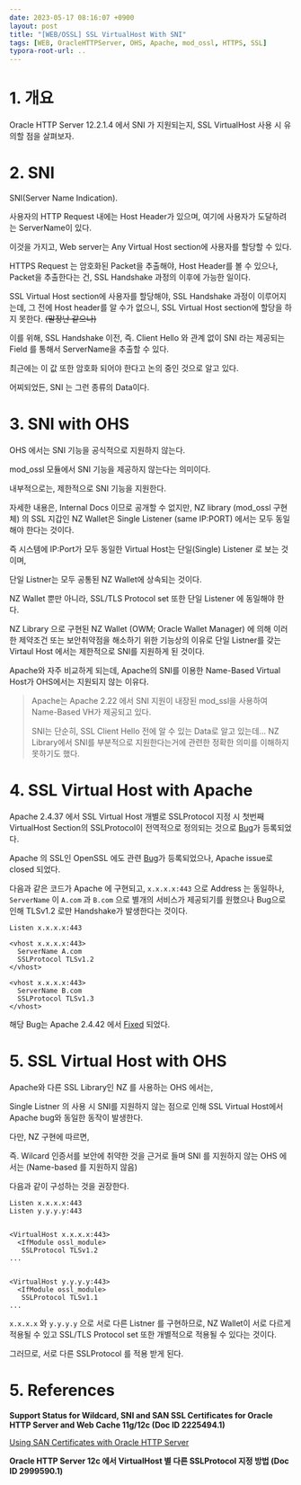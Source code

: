 ```yaml
---
date: 2023-05-17 08:16:07 +0900
layout: post
title: "[WEB/OSSL] SSL VirtualHost With SNI"
tags: [WEB, OracleHTTPServer, OHS, Apache, mod_ossl, HTTPS, SSL]
typora-root-url: ..
---
```


# 1. 개요

Oracle HTTP Server 12.2.1.4 에서 SNI 가 지원되는지, SSL VirtualHost 사용 시 유의할 점을 살펴보자.





# 2. SNI

SNI(Server Name Indication).

사용자의 HTTP Request 내에는 Host Header가 있으며, 여기에 사용자가 도달하려는 ServerName이 있다.

이것을 가지고, Web server는 Any Virtual Host section에 사용자를 할당할 수 있다.

HTTPS Request 는 암호화된 Packet을 추출해야, Host Header를 볼 수 있으나, Packet을 추출한다는 건, SSL Handshake 과정의 이후에 가능한 일이다.

SSL Virtual Host section에 사용자를 할당해야, SSL Handshake 과정이 이루어지는데, 그 전에 Host header를 알 수가 없으니, SSL Virtual Host section에 할당을 하지 못한다. ~~(말장난 같으나)~~

이를 위해, SSL Handshake 이전, 즉. Client Hello 와 관계 없이 SNI 라는 제공되는 Field 를 통해서 ServerName을 추출할 수 있다.

최근에는 이 값 또한 암호화 되어야 한다고 논의 중인 것으로 알고 있다.



어찌되었든, SNI 는 그런 종류의 Data이다.





# 3. SNI with OHS

OHS 에서는 SNI 기능을 공식적으로 지원하지 않는다.

mod_ossl 모듈에서 SNI 기능을 제공하지 않는다는 의미이다.



내부적으로는, 제한적으로 SNI 기능을 지원한다.

자세한 내용은, Internal Docs 이므로 공개할 수 없지만, NZ library (mod_ossl 구현체) 의 SSL 지갑인 NZ Wallet은 Single Listener (same IP:PORT) 에서는 모두 동일해야 한다는 것이다.

즉 시스템에 IP:Port가 모두 동일한 Virtual Host는 단일(Single) Listener 로 보는 것이며,

단일 Listner는 모두 공통된 NZ Wallet에 상속되는 것이다.

NZ Wallet 뿐만 아니라, SSL/TLS Protocol set 또한 단일 Listener 에 동일해야 한다.



NZ Library 으로 구현된 NZ Wallet (OWM; Oracle Wallet Manager) 에 의해 이러한 제약조건 또는 보안취약점을 해소하기 위한 기능상의 이유로 단일 Listner를 갖는 Virtaul Host 에서는 제한적으로 SNI를 지원하게 된 것이다.



Apache와 자주 비교하게 되는데, Apache의 SNI를 이용한 Name-Based Virtual Host가 OHS에서는 지원되지 않는 이유다.



> Apache는 Apache 2.22 에서 SNI 지원이 내장된 mod_ssl을 사용하여 Name-Based VH가 제공되고 있다.
>
> SNI는 단순히, SSL Client Hello 전에 알 수 있는 Data로 알고 있는데... NZ Library에서 SNI를 부분적으로 지원한다는거에 관련한 정확한 의미를 이해하지 못하기도 했다.





# 4. SSL Virtual Host with Apache

Apache 2.4.37 에서 SSL Virtual Host 개별로 SSLProtocol 지정 시 첫번째 VirtualHost Section의 SSLProtocol이 전역적으로 정의되는 것으로 [Bug](https://bz.apache.org/bugzilla/show_bug.cgi?id=55707)가 등록되었다.

Apache 의 SSL인 OpenSSL 에도 관련 [Bug](https://github.com/openssl/openssl/issues/4301)가 등록되었으나, Apache issue로 closed 되었다.



다음과 같은 코드가 Apache 에 구현되고,  `x.x.x.x:443` 으로 Address 는 동일하나, `ServerName` 이 `A.com` 과 `B.com` 으로 별개의 서비스가 제공되기를 원했으나 Bug으로 인해 TLSv1.2 로만 Handshake가 발생한다는 것이다.

```
Listen x.x.x.x:443

<vhost x.x.x.x:443>
  ServerName A.com
  SSLProtocol TLSv1.2
</vhost>

<vhost x.x.x.x:443>
  ServerName B.com
  SSLProtocol TLSv1.3
</vhost>
```



해당 Bug는 Apache 2.4.42 에서 [Fixed](https://downloads.apache.org/httpd/CHANGES_2.4) 되었다.





# 5. SSL Virtual Host with OHS

Apache와 다른 SSL Library인 NZ 를 사용하는 OHS 에서는,

Single Listner 의 사용 시 SNI를 지원하지 않는 점으로 인해 SSL Virtual Host에서 Apache bug와 동일한 동작이 발생한다.



다만, NZ 구현에 따르면, 

즉. Wilcard 인증서를 보안에 취약한 것을 근거로 들며 SNI 를 지원하지 않는 OHS 에서는 (Name-based 를 지원하지 않음)

다음과 같이 구성하는 것을 권장한다.



```
Listen x.x.x.x:443
Listen y.y.y.y:443


<VirtualHost x.x.x.x:443>
  <IfModule ossl_module>
   SSLProtocol TLSv1.2
...


<VirtualHost y.y.y.y:443>
  <IfModule ossl_module>
   SSLProtocol TLSv1.1
...
```



`x.x.x.x` 와 `y.y.y.y` 으로 서로 다른 Listner 를 구현하므로, NZ Wallet이 서로 다르게 적용될 수 있고 SSL/TLS Protocol set 또한 개별적으로 적용될 수 있다는 것이다.



그러므로, 서로 다른 SSLProtocol 를 적용 받게 된다.





# 5. References

**Support Status for Wildcard, SNI and SAN SSL Certificates for Oracle HTTP Server and Web Cache 11g/12c (Doc ID 2225494.1)**

[Using SAN Certificates with Oracle HTTP Server](https://docs.oracle.com/en/middleware/fusion-middleware/web-tier/12.2.1.4/administer-ohs/workwith.html#GUID-31D9DE0F-FBC0-4035-BCF4-3E08EDEE37BD)

**Oracle HTTP Server 12c 에서 VirtualHost 별 다른 SSLProtocol 지정 방법 (Doc ID 2999590.1)**
